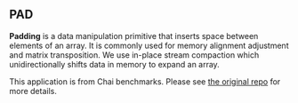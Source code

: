 ## PAD

<b>Padding</b> is a data manipulation primitive that inserts space between elements of an array. It is commonly used for memory alignment adjustment and matrix transposition. We use in-place stream compaction which unidirectionally shifts data in memory to expand an array.

This application is from Chai benchmarks. Please see [the original repo](https://github.com/chai-benchmarks/chai "Title") for more details.


